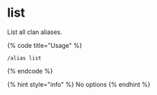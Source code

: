 # list

List all clan aliases.

{% code title="Usage" %}
```
/alias list
```
{% endcode %}

{% hint style="info" %}
No options
{% endhint %}
